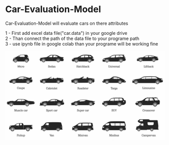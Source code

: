 # Car-Evaluation-Model
Car-Evaluation-Model will evaluate cars on there attributes

1 - First add excel data file("car.data") in your google drive
<br>
2 - Than connect the path of the data file to your programe path
<br>
3 - use ipynb file in google colab than your programe will be working fine


![3233](https://github.com/shahzoor123/Car-Evaluation-Model/blob/main/img6.png)

